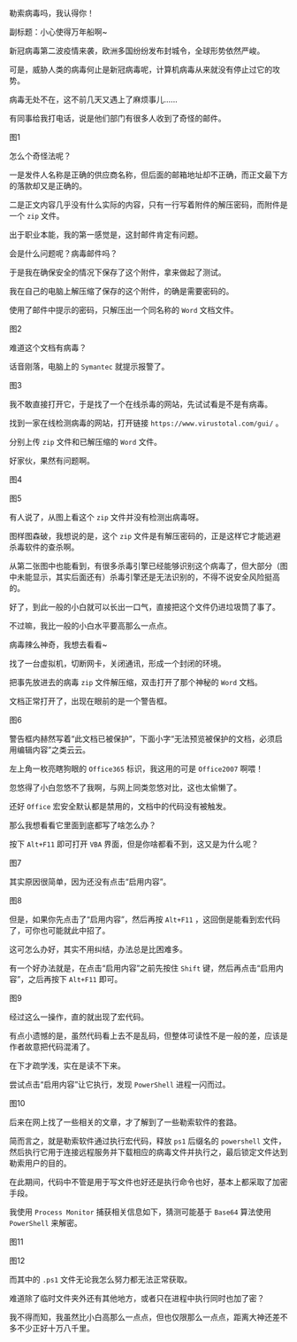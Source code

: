 勒索病毒吗，我认得你！

副标题：小心使得万年船啊~



新冠病毒第二波疫情来袭，欧洲多国纷纷发布封城令，全球形势依然严峻。

可是，威胁人类的病毒何止是新冠病毒呢，计算机病毒从来就没有停止过它的攻势。

病毒无处不在，这不前几天又遇上了麻烦事儿......



有同事给我打电话，说是他们部门有很多人收到了奇怪的邮件。

图1



怎么个奇怪法呢？

一是发件人名称是正确的供应商名称，但后面的邮箱地址却不正确，而正文最下方的落款却又是正确的。

二是正文内容几乎没有什么实际的内容，只有一行写着附件的解压密码，而附件是一个 `zip` 文件。



出于职业本能，我的第一感觉是，这封邮件肯定有问题。

会是什么问题呢？病毒邮件吗？

于是我在确保安全的情况下保存了这个附件，拿来做起了测试。



我在自己的电脑上解压缩了保存的这个附件，的确是需要密码的。

使用了邮件中提示的密码，只解压出一个同名称的 `Word` 文档文件。

图2



难道这个文档有病毒？

话音刚落，电脑上的 `Symantec` 就提示报警了。

图3



我不敢直接打开它，于是找了一个在线杀毒的网站，先试试看是不是有病毒。

找到一家在线检测病毒的网站，打开链接 `https://www.virustotal.com/gui/` 。

分别上传 `zip` 文件和已解压缩的 `Word` 文件。

好家伙，果然有问题啊。

图4

图5



有人说了，从图上看这个 `zip` 文件并没有检测出病毒呀。

图样图森破，我想说的是，这个 `zip` 文件是有解压密码的，正是这样它才能逃避杀毒软件的查杀啊。

从第二张图中也能看到，有很多杀毒引擎已经能够识别这个病毒了，但大部分（图中未能显示，其实后面还有）杀毒引擎还是无法识别的，不得不说安全风险挺高的。



好了，到此一般的小白就可以长出一口气，直接把这个文件仍进垃圾筒了事了。

不过嘛，我比一般的小白水平要高那么一点点。

病毒辣么神奇，我想去看看~



找了一台虚拟机，切断网卡，关闭通讯，形成一个封闭的环境。

把事先放进去的病毒 `zip` 文件解压缩，双击打开了那个神秘的 `Word` 文档。

文档正常打开了，出现在眼前的是一个警告框。

图6



警告框内赫然写着“此文档已被保护”，下面小字“无法预览被保护的文档，必须启用编辑内容”之类云云。

左上角一枚亮瞎狗眼的 `Office365` 标识，我这用的可是 `Office2007` 啊喂！

忽悠得了小白忽悠不了我啊，与网上同类忽悠对比，这也太偷懒了。



还好 `Office` 宏安全默认都是禁用的，文档中的代码没有被触发。

那么我想看看它里面到底都写了啥怎么办？

按下 `Alt+F11` 即可打开 `VBA` 界面，但是你啥都看不到，这又是为什么呢？

图7



其实原因很简单，因为还没有点击“启用内容”。

图8



但是，如果你先点击了“启用内容”，然后再按 `Alt+F11` ，这回倒是能看到宏代码了，可你也可能就此中招了。

这可怎么办好，其实不用纠结，办法总是比困难多。

有一个好办法就是，在点击“启用内容”之前先按住 `Shift` 键，然后再点击“启用内容”，之后再按下 `Alt+F11` 即可。

图9



经过这么一操作，直的就出现了宏代码。

有点小遗憾的是，虽然代码看上去不是乱码，但整体可读性不是一般的差，应该是作者故意把代码混淆了。

在下才疏学浅，实在是读不下来。



尝试点击“启用内容”让它执行，发现 `PowerShell` 进程一闪而过。

图10



后来在网上找了一些相关的文章，才了解到了一些勒索软件的套路。

简而言之，就是勒索软件通过执行宏代码，释放 `ps1` 后缀名的 `powershell` 文件，然后执行它用于连接远程服务并下载相应的病毒文件并执行之，最后锁定文件达到勒索用户的目的。

在此期间，代码中不管是用于写文件也好还是执行命令也好，基本上都采取了加密手段。

我使用 `Process Monitor` 捕获相关信息如下，猜测可能基于 `Base64` 算法使用 `PowerShell` 来解密。

图11

图12



而其中的 `.ps1` 文件无论我怎么努力都无法正常获取。

难道除了临时文件夹外还有其他地方，或者只在进程中执行同时也加了密？

我不得而知，我虽然比小白高那么一点点，但也仅限那么一点点，距离大神还差不多不少正好十万八千里。

